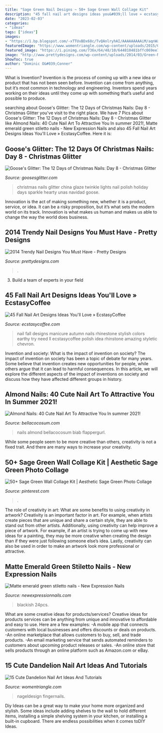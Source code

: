 ```yaml
---
title: "Sage Green Nail Designs ~ 50+ Sage Green Wall Collage Kit"
description: "45 fall nail art designs ideas you&#039;ll love » ecstasycoffee"
date: "2023-02-03"
categories:
- "ideas"
tags: ["ideas"]
images:
- "https://1.bp.blogspot.com/-xTTUvBDx68c/TvQAnlryhAI/AAAAAAAAAiM/aqnWaEEWTsg/s1600/ChristmasGlitter.jpg"
featuredImage: "https://www.womentriangle.com/wp-content/uploads/2015/05/dandelion-nail-art-5.jpg"
featured_image: "https://i.pinimg.com/736x/64/48/10/644810481bffc069ee7060cd99ed4add.jpg"
image: "http://www.prettydesigns.com/wp-content/uploads/2014/03/Green-Nails2.jpg"
ShowToc: true
author: "Dominic O&#039;Conner"
---
```



What is Invention?
Invention is the process of coming up with a new idea or product that has not been seen before. Invention can come from anything, but it’s most common in technology and engineering. Inventors spend years working on their ideas until they come up with something that’s useful and possible to produce.

	

		
searching about Goose&#039;s Glitter: The 12 Days of Christmas Nails: Day 8 - Christmas Glitter you've visit to the right place. We have 7 Pics about Goose&#039;s Glitter: The 12 Days of Christmas Nails: Day 8 - Christmas Glitter like Almond Nails: 40 Cute Nail Art To Attractive You In summer 2021!, Matte emerald green stiletto nails - New Expression Nails and also 45 Fall Nail Art Designs Ideas You&#039;ll Love » EcstasyCoffee. Here it is:
		
    
## Goose&#039;s Glitter: The 12 Days Of Christmas Nails: Day 8 - Christmas Glitter

<img loading=lazy src="https://1.bp.blogspot.com/-xTTUvBDx68c/TvQAnlryhAI/AAAAAAAAAiM/aqnWaEEWTsg/s1600/ChristmasGlitter.jpg" onerror="this.onerror=null;this.src='https://tse1.mm.bing.net/th?id=OIP.V96N2EsgDW7m-S5G5-ljlgHaJ4&amp;pid=15.1';" alt="Goose&#039;s Glitter: The 12 Days of Christmas Nails: Day 8 - Christmas Glitter">

_Source: goosesglitter.com_

>christmas nails glitter china glaze twinkle lights nail polish holiday days sparkle hearty unas navidad goose. 

	

Innovation is the act of making something new, whether it is a product, service, or idea. It can be a risky proposition, but it’s what sets the modern world on its track. Innovation is what makes us human and makes us able to change the way the world does business.

    
## 2014 Trendy Nail Designs You Must Have - Pretty Designs

<img loading=lazy src="http://www.prettydesigns.com/wp-content/uploads/2014/03/Green-Nails2.jpg" onerror="this.onerror=null;this.src='https://tse3.mm.bing.net/th?id=OIP.CxjnXlPHRdrP-iuLYknFTAHaLE&amp;pid=15.1';" alt="2014 Trendy Nail Designs You Must Have - Pretty Designs">

_Source: prettydesigns.com_

>. 

	

3. Build a team of experts in your field 

    
## 45 Fall Nail Art Designs Ideas You&#039;ll Love » EcstasyCoffee

<img loading=lazy src="https://i0.wp.com/www.ecstasycoffee.com/wp-content/uploads/2016/10/Fall-Nail-Designs-28.jpg" onerror="this.onerror=null;this.src='https://tse2.mm.bing.net/th?id=OIP.xgXVRctQH1Y_m-ofVlEWHwHaJ3&amp;pid=15.1';" alt="45 Fall Nail Art Designs Ideas You&#039;ll Love » EcstasyCoffee">

_Source: ecstasycoffee.com_

>nail fall designs manicure autumn nails rhinestone stylish colors earthy try need ll ecstasycoffee polish idea rhinstone amazing styletic chevron. 

	

Invention and society: What is the impact of invention on society?
The impact of invention on society has been a topic of debate for many years. Some believe that invention creates new opportunities for people, while others argue that it can lead to harmful consequences. In this article, we will explore the different aspects of the impact of inventions on society and discuss how they have affected different groups in history.

    
## Almond Nails: 40 Cute Nail Art To Attractive You In Summer 2021!

<img loading=lazy src="https://bellacocosum.com/wp-content/uploads/2021/05/32-12.jpg" onerror="this.onerror=null;this.src='https://tse2.mm.bing.net/th?id=OIP.qxVpjbsyKSiBQLt7nMlvZAHaLH&amp;pid=15.1';" alt="Almond Nails: 40 Cute Nail Art To Attractive You In summer 2021!">

_Source: bellacocosum.com_

>nails almond bellacocosum biab flappergurl. 

	

While some people seem to be more creative than others, creativity is not a fixed trait. And there are many ways to increase your creativity.

    
## 50+ Sage Green Wall Collage Kit | Aesthetic Sage Green Photo Collage

<img loading=lazy src="https://i.pinimg.com/736x/64/48/10/644810481bffc069ee7060cd99ed4add.jpg" onerror="this.onerror=null;this.src='https://tse4.mm.bing.net/th?id=OIP.fsBgHAfeDValr-d6aYVzMQHaLH&amp;pid=15.1';" alt="50+ Sage Green Wall Collage Kit | Aesthetic Sage Green Photo Collage">

_Source: pinterest.com_

>. 

	

The role of creativity in art: What are some benefits to using creativity in artwork?
Creativity is an important factor in art. For example, when artists create pieces that are unique and share a certain style, they are able to stand out from other artists. Additionally, using creativity can help improve a piece of artwork. For example, if an artist is trying to come up with new ideas for a painting, they may be more creative when creating the design than if they were just following someone else’s idea. Lastly, creativity can also be used in order to make an artwork look more professional or attractive.

    
## Matte Emerald Green Stiletto Nails - New Expression Nails

<img loading=lazy src="https://newexpressionnails.com/wp-content/uploads/2019/08/matte-emerald-green-stiletto-nails-1.jpg" onerror="this.onerror=null;this.src='https://tse1.mm.bing.net/th?id=OIP.j8sro7ULcTEJVba7F-yblAHaHa&amp;pid=15.1';" alt="Matte emerald green stiletto nails - New Expression Nails">

_Source: newexpressionnails.com_

>blackish 24pcs. 

	

What are some creative ideas for products/services?
Creative ideas for products services can be anything from unique and innovative to affordable and easy to use. Here are a few examples: 
-A mobile app that connects customers with local businesses and offers discounts or deals on products. 
-An online marketplace that allows customers to buy, sell, and trade products. 
-An email marketing service that sends automated reminders to customers about upcoming product releases or sales. 
-An online store that sells products through an online platform such as Amazon.com or eBay.

    
## 15 Cute Dandelion Nail Art Ideas And Tutorials

<img loading=lazy src="https://www.womentriangle.com/wp-content/uploads/2015/05/dandelion-nail-art-5.jpg" onerror="this.onerror=null;this.src='https://tse4.mm.bing.net/th?id=OIP.EcORPi59bJT3e4Evsq6QfQHaLK&amp;pid=15.1';" alt="15 Cute Dandelion Nail Art Ideas And Tutorials">

_Source: womentriangle.com_

>nageldesign fingernails. 

	

Diy Ideas can be a great way to make your home more organized and stylish. Some ideas include adding shelves to the wall to hold different items, installing a simple shelving system in your kitchen, or installing a built-in cupboard. There are endless possibilities when it comes toDIY Ideas.

